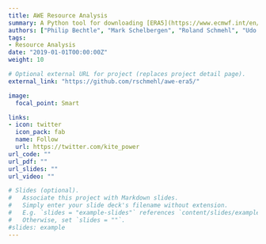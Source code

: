 ```yaml
---
title: AWE Resource Analysis
summary: A Python tool for downloading [ERA5](https://www.ecmwf.int/en/about/media-centre/news/2019/new-era5-dataset-provides-weather-and-climate-details-back-1979) reanalysis data and computing the resource potential of airborne wind energy.
authors: ["Philip Bechtle", "Mark Schelbergen", "Roland Schmehl", "Udo Zillmann", "Simon Watson"]
tags:
- Resource Analysis
date: "2019-01-01T00:00:00Z"
weight: 10

# Optional external URL for project (replaces project detail page).
external_link: "https://github.com/rschmehl/awe-era5/"

image:
  focal_point: Smart

links:
- icon: twitter
  icon_pack: fab
  name: Follow
  url: https://twitter.com/kite_power
url_code: ""
url_pdf: ""
url_slides: ""
url_video: ""

# Slides (optional).
#   Associate this project with Markdown slides.
#   Simply enter your slide deck's filename without extension.
#   E.g. `slides = "example-slides"` references `content/slides/example-slides.md`.
#   Otherwise, set `slides = ""`.
#slides: example
---
```

